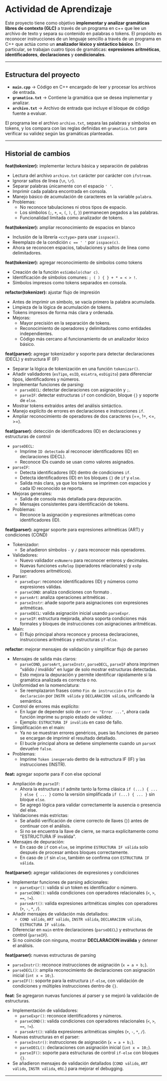 # Actividad de Aprendizaje 

Este proyecto tiene como objetivo **implementar y analizar gramáticas libres de contexto (GLC)** a través de un programa en c++ que lee un archivo de texto y separa su contenido en palabras o tokens. El propósito es reconocer instrucciones de un lenguaje sencillo a través de un programa en C++ que actúa como un **analizador léxico y sintáctico básico**.   En particular, se trabajan cuatro tipos de gramáticas: **expresiones aritméticas**, **identificadores**, **declaraciones** y **condicionales**. 

---
## Estructura del proyecto

- **`main.cpp`** → Código en C++ encargado de leer y procesar los archivos de entrada.  
- **`gramatica.txt`** → Contiene la gramática que se desea implementar y analizar.  
- **`archivo.txt`** → Archivo de entrada que incluye el bloque de código fuente a evaluar.  

El programa lee el archivo `archivo.txt`, separa las palabras y símbolos en tokens, y los compara con las reglas definidas en `gramatica.txt` para verificar su validez según las gramáticas planteadas.

---
## Historial de cambios

**feat(tokenizer):** implementar lectura básica y separación de palabras
- Lectura del archivo `archivo.txt` carácter por carácter con `ifstream`.
- Ignorar saltos de línea (`\n`, `\r`).
- Separar palabras únicamente con el espacio `' '`.
- Imprimir cada palabra encontrada en consola.
- Manejo básico de acumulación de caracteres en la variable `palabra`.
- Problemas:
  - No reconoce tabulaciones ni otros tipos de espacio.
  - Los símbolos (`;`, `+`, `=`, `(`, `)`, `{`, `}`) permanecen pegados a las palabras.
  - Funcionalidad limitada como analizador de tokens.

**feat(tokenizer):** ampliar reconocimiento de espacios en blanco
- Inclusión de la librería `<cctype>` para usar `isspace()`.
- Reemplazo de la condición `c == ' '` por `isspace(c)`.
- Ahora se reconocen espacios, tabulaciones y saltos de línea como delimitadores.

**feat(tokenizer):** agregar reconocimiento de símbolos como tokens
- Creación de la función `esSimbolo(char c)`.
- Identificación de símbolos comunes: `; ( ) { } + * = < > !`.
- Símbolos impresos como tokens separados en consola.

**refactor(tokenizer):** ajustar flujo de impresión
- Antes de imprimir un símbolo, se vacía primero la palabra acumulada.
- Limpieza de la lógica de acumulación de tokens.
- Tokens impresos de forma más clara y ordenada.
- Mejoras:
  - Mayor precisión en la separación de tokens.
  - Reconocimiento de operadores y delimitadores como entidades independientes.
  - Código más cercano al funcionamiento de un analizador léxico básico.

**feat(parser):** agregar tokenizador y soporte para detectar declaraciones (DECL) y estructura IF (IF)
- Separar la lógica de tokenización en una función `tokenizar()`.
- Añadir validadores (`esTipo`, `esID`, `esLetra`, `esDigito`) para diferenciar tipos, identificadores y números.
- Implementar funciones de parsing:
  - `parseDECL`: detectar declaraciones con asignación y `;`.
  - `parseIF`: detectar estructuras `if` con condición, bloque `{}` y soporte de `else`.
- Mostrar tokens extraídos antes del análisis sintáctico.
- Manejo explícito de errores en declaraciones e instrucciones `if`.
- Ampliar reconocimiento de operadores de dos caracteres (==, !=, <=, >=).

**feat(parser):** detección de identificadores (ID) en declaraciones y estructuras de control
- `parseDECL`:
  - Imprime `ID detectado` al reconocer identificadores (ID) en declaraciones (DECL).
  - Reconoce IDs cuando se usan como valores asignados.
- `parseIF`:
  - Detecta identificadores (ID) dentro de condiciones `if`.
  - Detecta identificadores (ID) en los bloques `{}` de `if` y `else`.
  - Salida más clara, ya que los tokens se imprimen con espacios y cada ID reconocido se reporta.
- Mejoras generales:
  - Salida de consola más detallada para depuración.
  - Mensajes consistentes para identificación de tokens.
- Problemas:
  - Reconoce la asignación y expresiones aritméticas como identificadores (ID).

**feat(parser):** agregar soporte para expresiones aritméticas (ART) y condiciones (COND)
- Tokenizador:
  - Se añadieron símbolos `-` y `/` para reconocer más operadores.
- Validadores:
  - Nuevo validador `esNumero` para reconocer enteros y decimales.
  - Nuevas funciones `esRelop` (operadores relacionales) y `esOp` (operadores aritméticos).
- Parser:
  - `parseExpr`: reconoce identificadores (ID) y números como expresiones válidas.
  - `parseCOND`: analiza condiciones con formato <expr> <relop> <expr>.
  - `parseArt`: analiza operaciones aritméticas <expr> <op> <expr>.
  - `parseInstr`: añade soporte para asignaciones con expresiones aritméticas.
  - `parseDECL`: valida asignación inicial usando `parseExpr`.
  - `parseIF`: estructura mejorada, ahora soporta condiciones más formales y bloques de instrucciones con asignaciones aritméticas.
- Main:
  - El flujo principal ahora reconoce y procesa declaraciones, instrucciones aritméticas y estructuras `if-else`.

**refactor:** mejorar mensajes de validación y simplificar flujo de parseo
- Mensajes de salida más claros:
  - `parseCOND`, `parseArt`, `parseInstr`, `parseDECL`, `parseIF` ahora imprimen “válido / inválido” en lugar de solo mostrar estructuras detectadas.
  - Esto mejora la depuración y permite identificar rápidamente si la gramática analizada es correcta o no.
- Uniformidad en la nomenclatura:
  - Se reemplazaron frases como `Fin de instrucción` o `Fin de declaración` por `INSTR válida` y `DECLARACION válida`, unificando la semántica.
- Control de errores más explícito:
  - En lugar de depender solo de `cerr << "Error ..."`, ahora cada función imprime su propio estado de validez.
  - Ejemplo: `ESTRUCTURA IF inválida` en caso de fallo.
- Simplificación en el main:
  - Ya no se muestran errores genéricos, pues las funciones de parseo se encargan de imprimir el resultado detallado.
  - El bucle principal ahora se detiene simplemente cuando un `parseX` devuelve `false`.
- Problemas:
  - Imprime `Token inesperado` dentro de la estructura IF (IF) y las instrucciones (INSTR).

**feat:** agregar soporte para if con else opcional
- Ampliación de `parseIF`:
  - Ahora la estructura `if` admite tanto la forma clásica `if (...) { ... } else { ... }` como la versión simplificada `if (...) { ... }` sin bloque `else`.
  - Se agregó lógica para validar correctamente la ausencia o presencia del else.
- Validaciones más estrictas:
  - Se añadió verificación de cierre correcto de llaves (`}`) antes de continuar con el análisis.
  - Si no se encuentra la llave de cierre, se marca explícitamente como "ESTRUCTURA IF inválida".
- Mensajes de depuración:
  - En caso de `if` con `else`, se imprime `ESTRUCTURA IF válida` solo después de procesar ambos bloques correctamente.
  - En caso de `if` sin `else`, también se confirma con `ESTRUCTURA IF válida`.

**feat(parser):** agregar validaciones de expresiones y condiciones
- Implementar funciones de parsing adicionales:
  - `parseExpr()`: valida si un token es identificador o número.
  - `parseCOND()`: valida condiciones con operadores relacionales (`<`, `>`, `==`, `!=`).
  - `parseArt()`: valida expresiones aritméticas simples con operadores (`+`, `-`, `*`, `/`).
- Añadir mensajes de validación más detallados:
  - `COND válido`, `ART válido`, `INSTR válida`, `DECLARACION válida`, `ESTRUCTURA IF válida`.
- Diferenciar en `main` entre declaraciones (`parseDECL`) y estructuras de control (`parseIF`).
- Si no coincide con ninguna, mostrar **DECLARACION inválida** y detener el análisis.

**feat(parser):** nuevas estructuras de parsing
- `parseInstr()`: reconoce instrucciones de asignación (`x = a + b;`).
- `parseDECL()`: amplía reconocimiento de declaraciones con asignación inicial (`int x = 10;`).
- `parseIF()`: soporte para la estructura `if-else`, con validación de condiciones y múltiples instrucciones dentro de `{}`.

**feat**: Se agregaron nuevas funciones al parser y se mejoró la validación de estructuras.
- Implementación de validadores:
  - `parseExpr()`: reconoce identificadores y números.
  - `parseCOND()`: valida condiciones con operadores relacionales (`<`, `>`, `==`, `!=`).
  - `parseArt()`: valida expresiones aritméticas simples (`+`, `-`, `*`, `/`).
- Nuevas estructuras en el parser:
  - `parseInstr()`: instrucciones de asignación (`x = a + b;`).
  - `parseDECL()`: declaraciones con asignación inicial (`int x = 10;`).
  - `parseIF()`: soporte para estructuras de control `if-else` con bloques `{}`.
- Se añadieron mensajes de validación detallados (`COND válido`, `ART válido`, `INSTR válida`, etc.) para mejorar el debugging.

---











